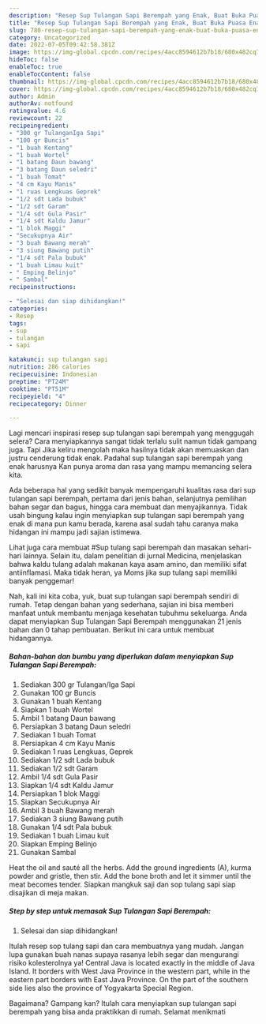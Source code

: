 ```yaml
---
description: "Resep Sup Tulangan Sapi Berempah yang Enak, Buat Buka Puasa Enak"
title: "Resep Sup Tulangan Sapi Berempah yang Enak, Buat Buka Puasa Enak"
slug: 780-resep-sup-tulangan-sapi-berempah-yang-enak-buat-buka-puasa-enak
category: Uncategorized
date: 2022-07-05T09:42:58.381Z
image: https://img-global.cpcdn.com/recipes/4acc8594612b7b18/680x482cq70/sup-tulangan-sapi-berempah-foto-resep-utama.jpg
hideToc: false
enableToc: true
enableTocContent: false
thumbnail: https://img-global.cpcdn.com/recipes/4acc8594612b7b18/680x482cq70/sup-tulangan-sapi-berempah-foto-resep-utama.jpg
cover: https://img-global.cpcdn.com/recipes/4acc8594612b7b18/680x482cq70/sup-tulangan-sapi-berempah-foto-resep-utama.jpg
author: Admin
authorAv: notfound
ratingvalue: 4.6
reviewcount: 22
recipeingredient:
- "300 gr TulanganIga Sapi"
- "100 gr Buncis"
- "1 buah Kentang"
- "1 buah Wortel"
- "1 batang Daun bawang"
- "3 batang Daun seledri"
- "1 buah Tomat"
- "4 cm Kayu Manis"
- "1 ruas Lengkuas Geprek"
- "1/2 sdt Lada bubuk"
- "1/2 sdt Garam"
- "1/4 sdt Gula Pasir"
- "1/4 sdt Kaldu Jamur"
- "1 blok Maggi"
- "Secukupnya Air"
- "3 buah Bawang merah"
- "3 siung Bawang putih"
- "1/4 sdt Pala bubuk"
- "1 buah Limau kuit"
- " Emping Belinjo"
- " Sambal"
recipeinstructions:

- "Selesai dan siap dihidangkan!"
categories:
- Resep
tags:
- sup
- tulangan
- sapi

katakunci: sup tulangan sapi 
nutrition: 286 calories
recipecuisine: Indonesian
preptime: "PT24M"
cooktime: "PT51M"
recipeyield: "4"
recipecategory: Dinner

---
```



Lagi mencari inspirasi resep sup tulangan sapi berempah yang menggugah selera? Cara menyiapkannya sangat tidak terlalu sulit namun tidak gampang juga. Tapi Jika keliru mengolah maka hasilnya tidak akan memuaskan dan justru cenderung tidak enak. Padahal sup tulangan sapi berempah yang enak harusnya Kan punya aroma dan rasa yang mampu memancing selera kita.


Ada beberapa hal yang sedikit banyak mempengaruhi kualitas rasa dari sup tulangan sapi berempah, pertama dari jenis bahan, selanjutnya pemilihan bahan segar dan bagus, hingga cara membuat dan menyajikannya. Tidak usah bingung kalau ingin menyiapkan sup tulangan sapi berempah yang enak di mana pun kamu berada, karena asal sudah tahu caranya maka hidangan ini mampu jadi sajian istimewa.

Lihat juga cara membuat #Sup tulang sapi berempah dan masakan sehari-hari lainnya. Selain itu, dalam penelitian di jurnal Medicina, menjelaskan bahwa kaldu tulang adalah makanan kaya asam amino, dan memiliki sifat antiinflamasi. Maka tidak heran, ya Moms jika sup tulang sapi memiliki banyak penggemar!


Nah, kali ini kita coba, yuk, buat sup tulangan sapi berempah sendiri di rumah. Tetap dengan bahan yang sederhana, sajian ini bisa memberi manfaat untuk membantu menjaga kesehatan tubuhmu sekeluarga. Anda dapat menyiapkan Sup Tulangan Sapi Berempah menggunakan 21 jenis bahan dan 0 tahap pembuatan. Berikut ini cara untuk membuat hidangannya.

<!--inarticleads1-->

##### Bahan-bahan dan bumbu yang diperlukan dalam menyiapkan Sup Tulangan Sapi Berempah:

1. Sediakan 300 gr Tulangan/Iga Sapi
1. Gunakan 100 gr Buncis
1. Gunakan 1 buah Kentang
1. Siapkan 1 buah Wortel
1. Ambil 1 batang Daun bawang
1. Persiapkan 3 batang Daun seledri
1. Sediakan 1 buah Tomat
1. Persiapkan 4 cm Kayu Manis
1. Sediakan 1 ruas Lengkuas, Geprek
1. Sediakan 1/2 sdt Lada bubuk
1. Sediakan 1/2 sdt Garam
1. Ambil 1/4 sdt Gula Pasir
1. Siapkan 1/4 sdt Kaldu Jamur
1. Persiapkan 1 blok Maggi
1. Siapkan Secukupnya Air
1. Ambil 3 buah Bawang merah
1. Sediakan 3 siung Bawang putih
1. Gunakan 1/4 sdt Pala bubuk
1. Sediakan 1 buah Limau kuit
1. Siapkan  Emping Belinjo
1. Gunakan  Sambal


Heat the oil and sauté all the herbs. Add the ground ingredients (A), kurma powder and gristle, then stir. Add the bone broth and let it simmer until the meat becomes tender. Siapkan mangkuk saji dan sop tulang sapi siap disajikan di meja makan. 

<!--inarticleads2-->

##### Step by step untuk memasak Sup Tulangan Sapi Berempah:


1. Selesai dan siap dihidangkan!

Itulah resep sop tulang sapi dan cara membuatnya yang mudah. Jangan lupa gunakan buah nanas supaya rasanya lebih segar dan mengurangi risiko kolesterolnya ya! Central Java is located exactly in the middle of Java Island. It borders with West Java Province in the western part, while in the eastern part borders with East Java Province. On the part of the southern side lies also the province of Yogyakarta Special Region. 

Bagaimana? Gampang kan? Itulah cara menyiapkan sup tulangan sapi berempah yang bisa anda praktikkan di rumah. Selamat menikmati
